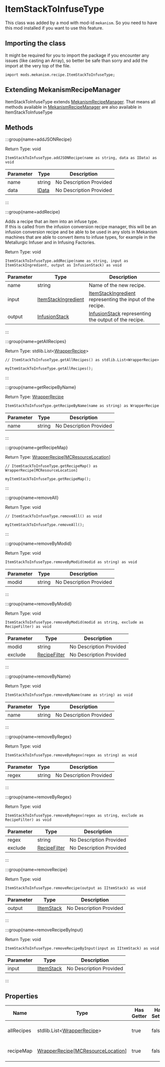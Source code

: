 # ItemStackToInfuseType

This class was added by a mod with mod-id `mekanism`. So you need to have this mod installed if you
want to use this feature.

## Importing the class

It might be required for you to import the package if you encounter any issues (like casting an
Array), so better be safe than sorry and add the import at the very top of the file.

```zenscript
import mods.mekanism.recipe.ItemStackToInfuseType;
```

## Extending MekanismRecipeManager

ItemStackToInfuseType extends [MekanismRecipeManager](/mods/Mekanism/recipe/MekanismRecipeManager).
That means all methods available
in [MekanismRecipeManager](/mods/Mekanism/recipe/MekanismRecipeManager) are also available in
ItemStackToInfuseType

## Methods

:::group{name=addJSONRecipe}

Return Type: void

```zenscript
ItemStackToInfuseType.addJSONRecipe(name as string, data as IData) as void
```

| Parameter | Type | Description |
|-----------|------|-------------|
| name | string | No Description Provided |
| data | [IData](/vanilla/api/data/IData) | No Description Provided |

:::

:::group{name=addRecipe}

Adds a recipe that an item into an infuse type.
<br>
If this is called from the infusion conversion recipe manager, this will be an infusion conversion
recipe and be able to be used in any slots in Mekanism machines that are able to convert items to
infuse types, for example in the Metallurgic Infuser and in Infusing Factories.

Return Type: void

```zenscript
ItemStackToInfuseType.addRecipe(name as string, input as ItemStackIngredient, output as InfusionStack) as void
```

| Parameter | Type | Description |
|-----------|------|-------------|
| name | string | Name of the new recipe. |
| input | [ItemStackIngredient](/mods/Mekanism/api/ingredient/ItemStackIngredient) | [ItemStackIngredient](/mods/Mekanism/api/ingredient/ItemStackIngredient) representing the input of the recipe. |
| output | [InfusionStack](/mods/Mekanism/api/chemical/InfusionStack) | [InfusionStack](/mods/Mekanism/api/chemical/InfusionStack) representing the output of the recipe. |

:::

:::group{name=getAllRecipes}

Return Type: stdlib.List&lt;[WrapperRecipe](/vanilla/api/recipe/WrapperRecipe)&gt;

```zenscript
// ItemStackToInfuseType.getAllRecipes() as stdlib.List<WrapperRecipe>

myItemStackToInfuseType.getAllRecipes();
```

:::

:::group{name=getRecipeByName}

Return Type: [WrapperRecipe](/vanilla/api/recipe/WrapperRecipe)

```zenscript
ItemStackToInfuseType.getRecipeByName(name as string) as WrapperRecipe
```

| Parameter | Type | Description |
|-----------|------|-------------|
| name | string | No Description Provided |

:::

:::group{name=getRecipeMap}

Return
Type: [WrapperRecipe](/vanilla/api/recipe/WrapperRecipe)[[MCResourceLocation](/vanilla/api/util/MCResourceLocation)]

```zenscript
// ItemStackToInfuseType.getRecipeMap() as WrapperRecipe[MCResourceLocation]

myItemStackToInfuseType.getRecipeMap();
```

:::

:::group{name=removeAll}

Return Type: void

```zenscript
// ItemStackToInfuseType.removeAll() as void

myItemStackToInfuseType.removeAll();
```

:::

:::group{name=removeByModid}

Return Type: void

```zenscript
ItemStackToInfuseType.removeByModid(modid as string) as void
```

| Parameter | Type | Description |
|-----------|------|-------------|
| modid | string | No Description Provided |

:::

:::group{name=removeByModid}

Return Type: void

```zenscript
ItemStackToInfuseType.removeByModid(modid as string, exclude as RecipeFilter) as void
```

| Parameter | Type | Description |
|-----------|------|-------------|
| modid | string | No Description Provided |
| exclude | [RecipeFilter](/vanilla/api/recipe/RecipeFilter) | No Description Provided |

:::

:::group{name=removeByName}

Return Type: void

```zenscript
ItemStackToInfuseType.removeByName(name as string) as void
```

| Parameter | Type | Description |
|-----------|------|-------------|
| name | string | No Description Provided |

:::

:::group{name=removeByRegex}

Return Type: void

```zenscript
ItemStackToInfuseType.removeByRegex(regex as string) as void
```

| Parameter | Type | Description |
|-----------|------|-------------|
| regex | string | No Description Provided |

:::

:::group{name=removeByRegex}

Return Type: void

```zenscript
ItemStackToInfuseType.removeByRegex(regex as string, exclude as RecipeFilter) as void
```

| Parameter | Type | Description |
|-----------|------|-------------|
| regex | string | No Description Provided |
| exclude | [RecipeFilter](/vanilla/api/recipe/RecipeFilter) | No Description Provided |

:::

:::group{name=removeRecipe}

Return Type: void

```zenscript
ItemStackToInfuseType.removeRecipe(output as IItemStack) as void
```

| Parameter | Type | Description |
|-----------|------|-------------|
| output | [IItemStack](/vanilla/api/items/IItemStack) | No Description Provided |

:::

:::group{name=removeRecipeByInput}

Return Type: void

```zenscript
ItemStackToInfuseType.removeRecipeByInput(input as IItemStack) as void
```

| Parameter | Type | Description |
|-----------|------|-------------|
| input | [IItemStack](/vanilla/api/items/IItemStack) | No Description Provided |

:::

## Properties

| Name | Type | Has Getter | Has Setter | Description |
|------|------|------------|------------|-------------|
| allRecipes | stdlib.List&lt;[WrapperRecipe](/vanilla/api/recipe/WrapperRecipe)&gt; | true | false | No Description Provided |
| recipeMap | [WrapperRecipe](/vanilla/api/recipe/WrapperRecipe)[[MCResourceLocation](/vanilla/api/util/MCResourceLocation)] | true | false | No Description Provided |

